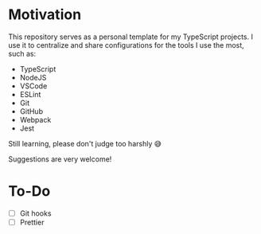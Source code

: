 # Motivation
This repository serves as a personal template for my TypeScript projects. I use it to centralize and share configurations for the tools I use the most, such as:
* TypeScript
* NodeJS
* VSCode
* ESLint
* Git
* GitHub
* Webpack
* Jest

Still learning, please don't judge too harshly 😅

Suggestions are very welcome!

# To-Do
- [ ] Git hooks
- [ ] Prettier
